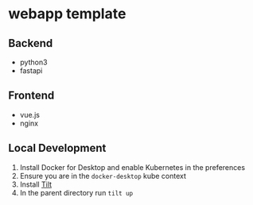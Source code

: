 # webapp template

## Backend
- python3
- fastapi

## Frontend
- vue.js
- nginx

## Local Development

1. Install Docker for Desktop and enable Kubernetes in the preferences
2. Ensure you are in the `docker-desktop` kube context
3. Install [Tilt](https://docs.tilt.dev/install.html)
4. In the parent directory run `tilt up`


